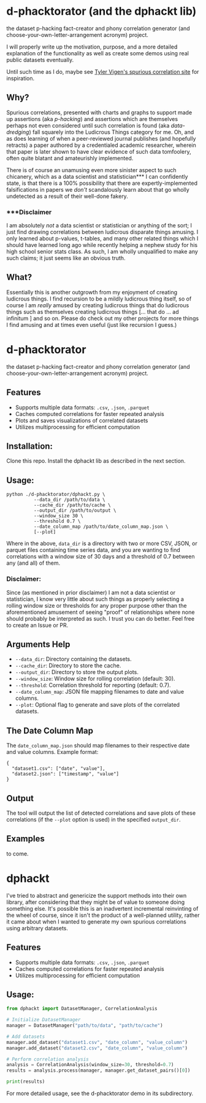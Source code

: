 # d-phacktorator (and the dphackt lib)
the dataset p-hacking fact-creator and phony correlation generator (and choose-your-own-letter-arrangement acronym) project.

I will properly write up the motivation, purpose, and a more detailed explanation of the functionality as well as create some demos using real public datasets eventually.

Until such time as I do, maybe see [Tyler Vigen's spurious correlation site](https://www.tylervigen.com/spurious-correlations) for inspiration. 

## Why?
Spurious correlations, presented with charts and graphs to support made up assertions (aka _p-hacking_) and assertions which are themselves perhaps not even considered until such correlation is found (aka _data-dredging_) fall squarely into the Ludicrous Things category for me. Oh, and as does learning of when a peer-reviewed journal publishes (and hopefully retracts) a paper authored by a credentialed academic researcher, wherein that paper is later shown to have clear evidence of such data tomfoolery, often quite blatant and amateurishly implemented. 

There is of course an unamusing even more sinister aspect to such chicanery, which as a data scientist and statistician*** I can confidently state, is that there is a 100% possibility that there are expertly-implemented falsifications in papers we _don't_ scandalously learn about that go wholly undetected as a result of their well-done fakery.

### ***Disclaimer 
I am absolutely _not_ a data scientist or statistician or anything of the sort; I just find drawing correlations between ludicrous disparate things amusing. I only learned about p-values, t-tables, and many other related things which I should have learned long ago while recently helping a nephew study for his high school senior stats class. As such, I am wholly unqualified to make any such claims; it just seems like an obvious truth. 

## What?
Essentially this is another outgrowth from my enjoyment of creating ludicrous things. I find recursion to be a mildly ludicrous thing itself, so of course I am _really_ amused by creating ludicrous things that do ludicrous things such as themselves creating ludicrous things [... that do ... ad infinitum ] and so on. Please do check out my other projects for more things I find amusing and at times even useful (just like recursion I guess.)

# d-phacktorator 
the dataset p-hacking fact-creator and phony correlation generator (and choose-your-own-letter-arrangement acronym) project.

## Features

- Supports multiple data formats: `.csv`, `.json`, `.parquet`
- Caches computed correlations for faster repeated analysis
- Plots and saves visualizations of correlated datasets
- Utilizes multiprocessing for efficient computation

## Installation:
Clone this repo.
Install the dphackt lib as described in the next section.

## Usage:
```
python ./d-phacktorator/dphackt.py \
          --data_dir /path/to/data \
          --cache_dir /path/to/cache \
          --output_dir /path/to/output \
          --window_size 30 \
          --threshold 0.7 \
          --date_column_map /path/to/date_column_map.json \
          [--plot]
```
Where in the above, ```data_dir``` is a directory with two or more CSV, JSON, or parquet files containing time series data, and you are wanting to find correlations with a window size of 30 days and a threshold of 0.7 between any (and all) of them.

### Disclaimer:
Since (as mentioned in prior disclaimer) I am not a data scientist or statistician, I know very little about such things as properly selecting a rolling window size or thresholds for any proper purpose other than the aforementioned amusement of seeing "proof" of relationships where none should probably be interpreted as such. I trust you can do better. Feel free to create an Issue or PR.

## Arguments Help

- `--data_dir`: Directory containing the datasets.
- `--cache_dir`: Directory to store the cache.
- `--output_dir`: Directory to store the output plots.
- `--window_size`: Window size for rolling correlation (default: 30).
- `--threshold`: Correlation threshold for reporting (default: 0.7).
- `--date_column_map`: JSON file mapping filenames to date and value columns.
- `--plot`: Optional flag to generate and save plots of the correlated datasets.

## The Date Column Map

The `date_column_map.json` should map filenames to their respective date and value columns. Example format:

```
{
  "dataset1.csv": ["date", "value"],
  "dataset2.json": ["timestamp", "value"]
}
```

## Output

The tool will output the list of detected correlations and save plots of these correlations (if the `--plot` option is used) in the specified `output_dir`.

## Examples
to come.

# dphackt
I've tried to abstract and genericize the support methods into their own library, after considering that they might be of value to someone doing something else. It's possible this is an inadvertent incremental reinvinting of the wheel of course, since it isn't the product of a well-planned utility, rather it came about when I wanted to generate my own spurious correlations using arbitrary datasets.

## Features

- Supports multiple data formats: `.csv`, `.json`, `.parquet`
- Caches computed correlations for faster repeated analysis
- Utilizes multiprocessing for efficient computation

## Usage:
```python
from dphackt import DatasetManager, CorrelationAnalysis

# Initialize DatasetManager
manager = DatasetManager("path/to/data", "path/to/cache")

# Add datasets
manager.add_dataset("dataset1.csv", "date_column", "value_column")
manager.add_dataset("dataset2.csv", "date_column", "value_column")

# Perform correlation analysis
analysis = CorrelationAnalysis(window_size=30, threshold=0.7)
results = analysis.process(manager, manager.get_dataset_pairs()[0])

print(results)
```

For more detailed usage, see the d-phacktorator demo in its subdirectory.
